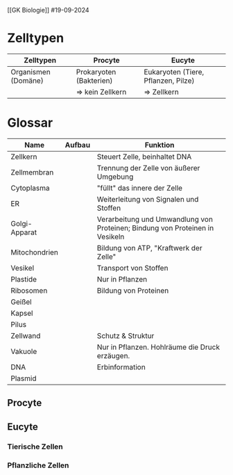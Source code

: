 [[GK Biologie]]
#19-09-2024 

# Zelltypen

| Zelltypen           | Procyte                 | Eucyte                              |
| ------------------- | ----------------------- | ----------------------------------- |
| Organismen (Domäne) | Prokaryoten (Bakterien) | Eukaryoten (Tiere, Pflanzen, Pilze) |
|                     | => kein Zellkern        | => Zellkern                         |

# Glossar


| Name          | Aufbau | Funktion                                                                     |
| ------------- | ------ | ---------------------------------------------------------------------------- |
| Zellkern      |        | Steuert Zelle, beinhaltet DNA                                                |
| Zellmembran   |        | Trennung der Zelle von äußerer Umgebung                                      |
| Cytoplasma    |        | "füllt" das innere der Zelle                                                 |
| ER            |        | Weiterleitung von Signalen und Stoffen                                       |
| Golgi-Apparat |        | Verarbeitung und Umwandlung von Proteinen; Bindung von Proteinen in Vesikeln |
| Mitochondrien |        | Bildung von ATP, "Kraftwerk der Zelle"                                       |
| Vesikel       |        | Transport von Stoffen                                                        |
| Plastide      |        | Nur in Pflanzen                                                              |
| Ribosomen     |        | Bildung von Proteinen                                                        |
| Geißel        |        |                                                                              |
| Kapsel        |        |                                                                              |
| Pilus         |        |                                                                              |
| Zellwand      |        | Schutz & Struktur                                                            |
| Vakuole       |        | Nur in Pflanzen. Hohlräume die Druck erzäugen.                               |
| DNA           |        | Erbinformation                                                               |
| Plasmid       |        |                                                                              |
## Procyte



## Eucyte


### Tierische Zellen

### Pflanzliche Zellen
